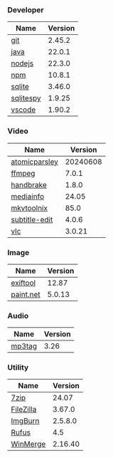 
### Developer
Name                                                                       | Version
----                                                                       | -------
[git](https://github.com/git-for-windows/git/releases)                     | 2.45.2
[java](https://www.oracle.com/java/technologies/downloads/)                | 22.0.1
[nodejs](https://nodejs.org/en/download/current/)                          | 22.3.0
[npm](https://github.com/npm/cli)                                          | 10.8.1
[sqlite](http://www.sqlite.org/download.html)                              | 3.46.0
[sqlitespy](http://www.yunqa.de/delphi/doku.php/products/sqlitespy/index)  | 1.9.25
[vscode](https://code.visualstudio.com/updates)                            | 1.90.2

### Video
Name                                                                       | Version
----                                                                       | -------
[atomicparsley](https://github.com/wez/atomicparsley)                      | 20240608
[ffmpeg](http://www.ffmpeg.org/download.html)                              | 7.0.1
[handbrake](http://handbrake.fr/downloads.php)                             | 1.8.0
[mediainfo](http://mediaarea.net/us/MediaInfo/Download/Windows)            | 24.05
[mkvtoolnix](https://mkvtoolnix.download/downloads.html)                   | 85.0
[subtitle-edit](https://github.com/SubtitleEdit/subtitleedit/releases)     | 4.0.6
[vlc](https://www.videolan.org/vlc/download-windows.html)                  | 3.0.21

### Image
Name                                                                       | Version
----                                                                       | -------
[exiftool](http://www.sno.phy.queensu.ca/~phil/exiftool/)                  | 12.87
[paint.net](http://www.getpaint.net/download.html)                         | 5.0.13

### Audio
Name                                                                       | Version
----                                                                       | -------
[mp3tag](http://www.mp3tag.de/en/download.html)                            | 3.26

### Utility
Name                                                                       | Version
----                                                                       | -------
[7zip](http://www.7-zip.org/download.html)                                 | 24.07
[FileZilla](https://filezilla-project.org/download.php?show_all=1)         | 3.67.0
[ImgBurn](http://www.imgburn.com/index.php?act=download)                   | 2.5.8.0
[Rufus](https://github.com/pbatard/rufus/releases)                         | 4.5
[WinMerge](http://winmerge.org/downloads/)                                 | 2.16.40
